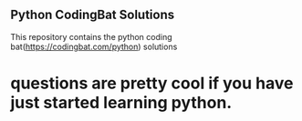 ## Python CodingBat Solutions

This repository contains the python coding bat(https://codingbat.com/python) solutions 

# questions are pretty cool if you have just started learning python.
